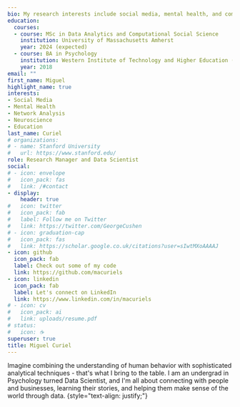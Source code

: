 ```yaml
---
bio: My research interests include social media, mental health, and complex systems.
education:
  courses:
  - course: MSc in Data Analytics and Computational Social Science
    institution: University of Massachusetts Amherst
    year: 2024 (expected)
  - course: BA in Psychology
    institution: Western Institute of Technology and Higher Education (ITESO)
    year: 2018
email: ""
first_name: Miguel
highlight_name: true
interests:
- Social Media
- Mental Health
- Network Analysis
- Neuroscience
- Education
last_name: Curiel
# organizations:
# - name: Stanford University
#   url: https://www.stanford.edu/
role: Research Manager and Data Scientist
social:
# - icon: envelope
#   icon_pack: fas
#   link: /#contact
- display:
    header: true
#   icon: twitter
#   icon_pack: fab
#   label: Follow me on Twitter
#   link: https://twitter.com/GeorgeCushen
# - icon: graduation-cap
#   icon_pack: fas
#   link: https://scholar.google.co.uk/citations?user=sIwtMXoAAAAJ
- icon: github
  icon_pack: fab
  label: Check out some of my code
  link: https://github.com/macuriels
- icon: linkedin
  icon_pack: fab
  label: Let's connect on LinkedIn
  link: https://www.linkedin.com/in/macuriels
# - icon: cv
#   icon_pack: ai
#   link: uploads/resume.pdf
# status:
#   icon: ☕️
superuser: true
title: Miguel Curiel
---
```


Imagine combining the understanding of human behavior with sophisticated analytical techniques - that's what I bring to the table. I am an undergrad in Psychology turned Data Scientist, and I'm all about connecting with people and businesses, learning their stories, and helping them make sense of the world through data.
{style="text-align: justify;"}
